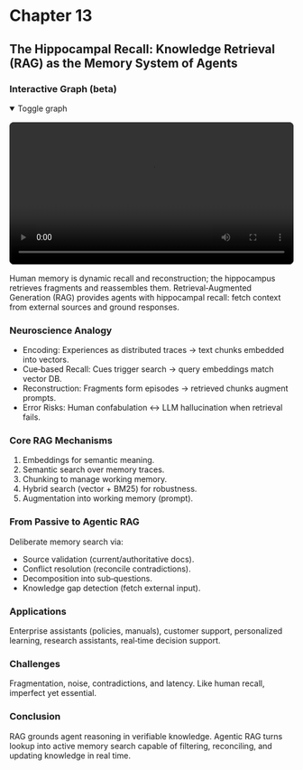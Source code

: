 # Chapter 13

## The Hippocampal Recall: Knowledge Retrieval (RAG) as the Memory System of Agents

<!-- mindmap:start (remove this whole block to disable) -->

### Interactive Graph (beta)

<details open>
  <summary>Toggle graph</summary>

  <div class="dag-mindmap" id="dag-ch13"></div>
  <script type="application/json" id="dag-ch13-data">
  {
    "name": "RAG (Hippocampal Recall)",
    "children": [
      {"name": "Neuroscience Analogy", "children": [
        {"name": "Encoding (vectors)"},
        {"name": "Cue recall (semantic search)"},
        {"name": "Reconstruction (augmented prompt)"},
        {"name": "Confabulation ↔ hallucination"}
      ]},
      {"name": "Core Mechanisms", "children": [
        {"name": "Embeddings"},
        {"name": "Semantic & hybrid search"},
        {"name": "Chunking"},
        {"name": "Augmentation"}
      ]},
      {"name": "Agentic RAG", "children": [
        {"name": "Source validation"},
        {"name": "Conflict resolution"},
        {"name": "Decomposition"},
        {"name": "Gap detection"}
      ]},
      {"name": "Applications", "children": [
        {"name": "Enterprise, support, learning"},
        {"name": "Research, real‑time support"}
      ]},
      {"name": "Challenges", "children": [
        {"name": "Fragmentation, noise"},
        {"name": "Contradictions, latency"}
      ]},
      {"name": "Conclusion", "children": [
        {"name": "Ground answers in memory"}
      ]}
    ]
  }
  </script>

</details>

<!-- mindmap:end -->

<div style="margin: 1rem 0;">
  <video controls playsinline preload="metadata" style="width:100%;max-width:960px;border-radius:8px;background:#000;">
    <source src="The_Hippocampus_of_AI.mp4" type="video/mp4">
    Your browser does not support the video tag. You can
    <a href="The_Hippocampus_of_AI.mp4">download the MP4</a>.
  </video>
</div>

Human memory is dynamic recall and reconstruction; the hippocampus retrieves fragments and reassembles them. Retrieval‑Augmented Generation (RAG) provides agents with hippocampal recall: fetch context from external sources and ground responses.

### Neuroscience Analogy

- Encoding: Experiences as distributed traces → text chunks embedded into vectors.
- Cue‑based Recall: Cues trigger search → query embeddings match vector DB.
- Reconstruction: Fragments form episodes → retrieved chunks augment prompts.
- Error Risks: Human confabulation ↔ LLM hallucination when retrieval fails.

### Core RAG Mechanisms

1. Embeddings for semantic meaning.
2. Semantic search over memory traces.
3. Chunking to manage working memory.
4. Hybrid search (vector + BM25) for robustness.
5. Augmentation into working memory (prompt).

### From Passive to Agentic RAG

Deliberate memory search via:

- Source validation (current/authoritative docs).
- Conflict resolution (reconcile contradictions).
- Decomposition into sub‑questions.
- Knowledge gap detection (fetch external input).

### Applications

Enterprise assistants (policies, manuals), customer support, personalized learning, research assistants, real‑time decision support.

### Challenges

Fragmentation, noise, contradictions, and latency. Like human recall, imperfect yet essential.

### Conclusion

RAG grounds agent reasoning in verifiable knowledge. Agentic RAG turns lookup into active memory search capable of filtering, reconciling, and updating knowledge in real time.
